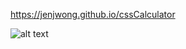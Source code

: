
https://jenjwong.github.io/cssCalculator


 ![alt text](https://github.com/jenjwong/calculator/blob/gh-pages/product.png "Calculator")

